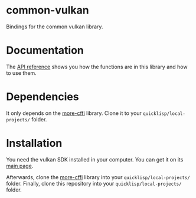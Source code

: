# common-vulkan

Bindings for the common vulkan library. 

# Documentation

The [API reference](https://hectarea1996.github.io/common-vulkan/index.html) shows you how the functions are in this library and how to use them.

# Dependencies

It only depends on the [more-cffi](https://github.com/Hectarea1996/more-cffi) library. Clone it to your `quicklisp/local-projects/` folder.

# Installation

You need the vulkan SDK installed in your computer. You can get it on its [main page](https://vulkan.lunarg.com). 

Afterwards, clone the [more-cffi](https://github.com/Hectarea1996/more-cffi) library into your `quicklisp/local-projects/` folder. Finally, clone this repository into your `quicklisp/local-projects/` folder.
